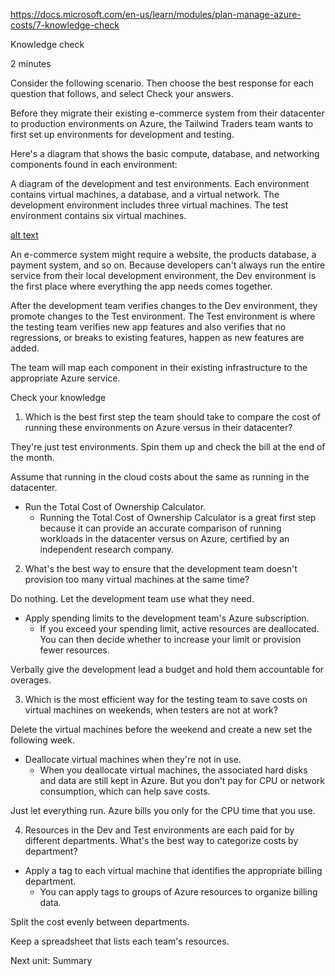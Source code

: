 
https://docs.microsoft.com/en-us/learn/modules/plan-manage-azure-costs/7-knowledge-check

Knowledge check

2 minutes

Consider the following scenario. Then choose the best response for each question that follows, and select Check your answers.

Before they migrate their existing e-commerce system from their datacenter to production environments on Azure, the Tailwind 
Traders team wants to first set up environments for development and testing.

Here's a diagram that shows the basic compute, database, and networking components found in each environment:

A diagram of the development and test environments. Each environment contains virtual machines, a database, and a virtual network. The development environment includes three virtual machines. The test environment contains six virtual machines.

[alt text](https://docs.microsoft.com/en-us/learn/azure-fundamentals/plan-manage-azure-costs/media/7-dev-test-environments.svg)

An e-commerce system might require a website, the products database, a payment system, and so on. Because developers can't always run the entire service from their local development environment, the Dev environment is the first place where everything the app needs comes together.

After the development team verifies changes to the Dev environment, they promote changes to the Test environment. The Test environment is where the testing team verifies new app features and also verifies that no regressions, or breaks to existing features, happen as new features are added.

The team will map each component in their existing infrastructure to the appropriate Azure service.

Check your knowledge
1. Which is the best first step the team should take to compare the cost of running these environments on Azure versus in their datacenter?

They're just test environments. Spin them up and check the bill at the end of the month.

Assume that running in the cloud costs about the same as running in the datacenter.

* Run the Total Cost of Ownership Calculator.
    * Running the Total Cost of Ownership Calculator is a great first step because it can provide an accurate comparison of running workloads in the datacenter versus on Azure, certified by an independent research company.

2. What's the best way to ensure that the development team doesn't provision too many virtual machines at the same time?

Do nothing. Let the development team use what they need.

* Apply spending limits to the development team's Azure subscription.
    * If you exceed your spending limit, active resources are deallocated. You can then decide whether to increase your limit or provision fewer resources.

Verbally give the development lead a budget and hold them accountable for overages.

3. Which is the most efficient way for the testing team to save costs on virtual machines on weekends, when testers are not at work?

Delete the virtual machines before the weekend and create a new set the following week.

* Deallocate virtual machines when they're not in use.
    * When you deallocate virtual machines, the associated hard disks and data are still kept in Azure. But you don't pay for CPU or network consumption, which can help save costs.

Just let everything run. Azure bills you only for the CPU time that you use.

4. Resources in the Dev and Test environments are each paid for by different departments. What's the best way to categorize costs by department?

* Apply a tag to each virtual machine that identifies the appropriate billing department.
    * You can apply tags to groups of Azure resources to organize billing data.

Split the cost evenly between departments.

Keep a spreadsheet that lists each team's resources.

Next unit: Summary

